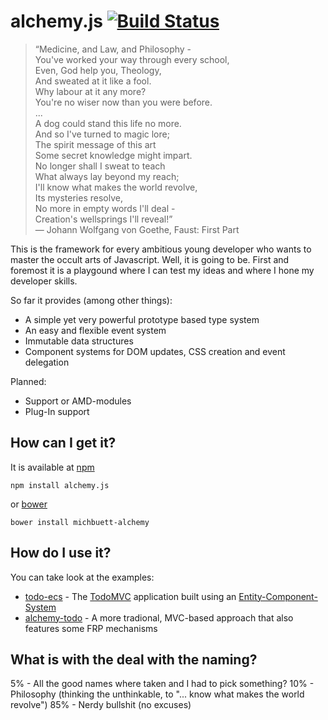 # alchemy.js [![Build Status](https://travis-ci.org/michbuett/alchemy.js.svg?branch=master)](https://travis-ci.org/michbuett/alchemy.js)

> “Medicine, and Law, and Philosophy -  
You've worked your way through every school,  
Even, God help you, Theology,  
And sweated at it like a fool.   
Why labour at it any more?  
You're no wiser now than you were before.  
...  
A dog could stand this life no more.  
And so I've turned to magic lore;  
The spirit message of this art  
Some secret knowledge might impart.  
No longer shall I sweat to teach   
What always lay beyond my reach;   
I'll know what makes the world revolve,  
Its mysteries resolve,  
No more in empty words I'll deal -  
Creation's wellsprings I'll reveal!”   
  ― Johann Wolfgang von Goethe, Faust: First Part

This is the framework for every ambitious young developer who wants to master the occult arts of Javascript.
Well, it is going to be. First and foremost it is a playgound where I can test my ideas and where I hone my developer skills.

So far it provides (among other things):
- A simple yet very powerful prototype based type system
- An easy and flexible event system
- Immutable data structures
- Component systems for DOM updates, CSS creation and event delegation

Planned:
- Support or AMD-modules
- Plug-In support

## How can I get it?
It is available at [npm](https://www.npmjs.com/package/alchemy.js)
```
npm install alchemy.js
```
or [bower](http://bower.io/)
```
bower install michbuett-alchemy
```

## How do I use it?
You can take look at the examples:
- [todo-ecs](https://github.com/michbuett/todo-ecs) - The [TodoMVC](http://todomvc.com/) application built using an [Entity-Component-System](http://entity-systems.wikidot.com/)
- [alchemy-todo](https://github.com/michbuett/alchemy-todo) - A more tradional, MVC-based approach that also features some FRP mechanisms

## What is with the deal with the naming?
5%  - All the good names where taken and I had to pick something? 
10% - Philosophy (thinking the unthinkable, to "... know what makes the world revolve")
85% - Nerdy bullshit (no excuses)

